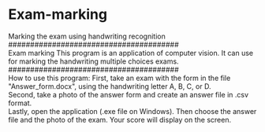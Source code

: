 # Exam-marking
Marking the exam using handwriting recognition
<br />
#######################################
<br />
Exam marking
This program is an application of computer vision. It can use for marking the handwriting multiple choices exams.
#######################################
<br />
How to use this program:
First, take an exam with the form in the file "Answer_form.docx", using the handwriting letter A, B, C, or D.<br />
Second, take a photo of the answer form and create an answer file in .csv format. <br />
Lastly, open the application (.exe file on Windows). Then choose the answer file and the photo of the exam. Your score will display on the screen.<br />
